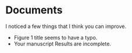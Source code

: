 # Documents

I noticed a few things that I think you can improve.

- Figure 1 title seems to have a typo.
- Your manuscript Results are incomplete.
